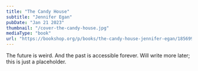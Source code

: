 ```yaml
---
title: "The Candy House"
subtitle: "Jennifer Egan"
pubDate: "Jan 21 2023"
thumbnail: "/cover-the-candy-house.jpg"
mediaType: "book"
url: "https://bookshop.org/p/books/the-candy-house-jennifer-egan/18569940?ean=9781476716763"
---
```


The future is weird. And the past is accessible forever. Will write more later; this is just a placeholder.